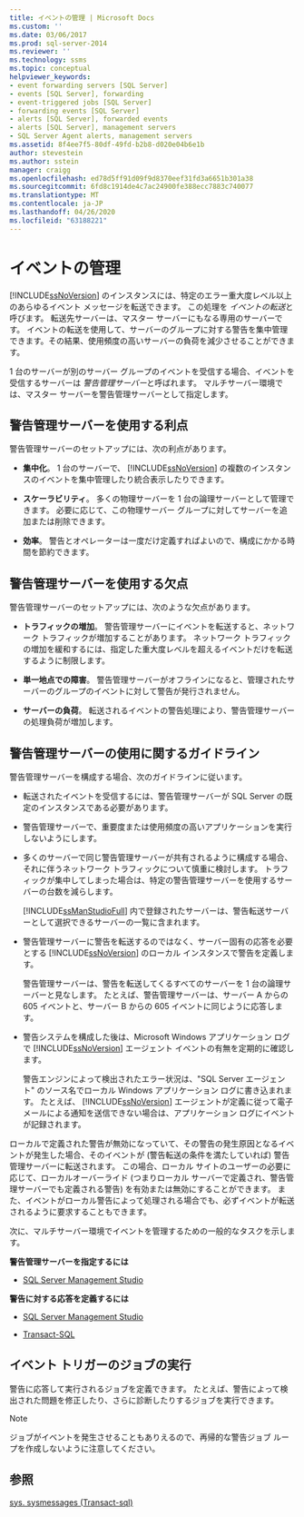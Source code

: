 ```yaml
---
title: イベントの管理 | Microsoft Docs
ms.custom: ''
ms.date: 03/06/2017
ms.prod: sql-server-2014
ms.reviewer: ''
ms.technology: ssms
ms.topic: conceptual
helpviewer_keywords:
- event forwarding servers [SQL Server]
- events [SQL Server], forwarding
- event-triggered jobs [SQL Server]
- forwarding events [SQL Server]
- alerts [SQL Server], forwarded events
- alerts [SQL Server], management servers
- SQL Server Agent alerts, management servers
ms.assetid: 8f4ee7f5-80df-49fd-b2b8-d020e04b6e1b
author: stevestein
ms.author: sstein
manager: craigg
ms.openlocfilehash: ed78d5ff91d09f9d8370eef31fd3a6651b301a38
ms.sourcegitcommit: 6fd8c1914de4c7ac24900fe388ecc7883c740077
ms.translationtype: MT
ms.contentlocale: ja-JP
ms.lasthandoff: 04/26/2020
ms.locfileid: "63188221"
---
```

# <a name="manage-events"></a>イベントの管理
  [!INCLUDE[ssNoVersion](../../includes/ssnoversion-md.md)] のインスタンスには、特定のエラー重大度レベル以上のあらゆるイベント メッセージを転送できます。 この処理を *イベントの転送*と呼びます。 転送先サーバーは、マスター サーバーにもなる専用のサーバーです。 イベントの転送を使用して、サーバーのグループに対する警告を集中管理できます。その結果、使用頻度の高いサーバーの負荷を減少させることができます。  
  
 1 台のサーバーが別のサーバー グループのイベントを受信する場合、イベントを受信するサーバーは *警告管理サーバー*と呼ばれます。 マルチサーバー環境では、マスター サーバーを警告管理サーバーとして指定します。  
  
## <a name="advantages-of-using-an-alerts-management-server"></a>警告管理サーバーを使用する利点  
 警告管理サーバーのセットアップには、次の利点があります。  
  
-   **集中化**。 1 台のサーバーで、 [!INCLUDE[ssNoVersion](../../includes/ssnoversion-md.md)] の複数のインスタンスのイベントを集中管理したり統合表示したりできます。  
  
-   **スケーラビリティ**。 多くの物理サーバーを 1 台の論理サーバーとして管理できます。 必要に応じて、この物理サーバー グループに対してサーバーを追加または削除できます。  
  
-   **効率**。 警告とオペレーターは一度だけ定義すればよいので、構成にかかる時間を節約できます。  
  
## <a name="disadvantages-of-using-an-alerts-management-server"></a>警告管理サーバーを使用する欠点  
 警告管理サーバーのセットアップには、次のような欠点があります。  
  
-   **トラフィックの増加**。 警告管理サーバーにイベントを転送すると、ネットワーク トラフィックが増加することがあります。 ネットワーク トラフィックの増加を緩和するには、指定した重大度レベルを超えるイベントだけを転送するように制限します。  
  
-   **単一地点での障害**。 警告管理サーバーがオフラインになると、管理されたサーバーのグループのイベントに対して警告が発行されません。  
  
-   **サーバーの負荷**。 転送されるイベントの警告処理により、警告管理サーバーの処理負荷が増加します。  
  
## <a name="guidelines-for-using-an-alerts-management-server"></a>警告管理サーバーの使用に関するガイドライン  
 警告管理サーバーを構成する場合、次のガイドラインに従います。  
  
-   転送されたイベントを受信するには、警告管理サーバーが SQL Server の既定のインスタンスである必要があります。  
  
-   警告管理サーバーで、重要度または使用頻度の高いアプリケーションを実行しないようにします。  
  
-   多くのサーバーで同じ警告管理サーバーが共有されるように構成する場合、それに伴うネットワーク トラフィックについて慎重に検討します。 トラフィックが集中してしまった場合は、特定の警告管理サーバーを使用するサーバーの台数を減らします。  
  
     [!INCLUDE[ssManStudioFull](../../includes/ssmanstudiofull-md.md)] 内で登録されたサーバーは、警告転送サーバーとして選択できるサーバーの一覧に含まれます。  
  
-   警告管理サーバーに警告を転送するのではなく、サーバー固有の応答を必要とする [!INCLUDE[ssNoVersion](../../includes/ssnoversion-md.md)] のローカル インスタンスで警告を定義します。  
  
     警告管理サーバーは、警告を転送してくるすべてのサーバーを 1 台の論理サーバーと見なします。 たとえば、警告管理サーバーは、サーバー A からの 605 イベントと、サーバー B からの 605 イベントに同じように応答します。  
  
-   警告システムを構成した後は、Microsoft Windows アプリケーション ログで [!INCLUDE[ssNoVersion](../../includes/ssnoversion-md.md)] エージェント イベントの有無を定期的に確認します。  
  
     警告エンジンによって検出されたエラー状況は、"SQL Server エージェント" のソース名でローカル Windows アプリケーション ログに書き込まれます。 たとえば、 [!INCLUDE[ssNoVersion](../../includes/ssnoversion-md.md)] エージェントが定義に従って電子メールによる通知を送信できない場合は、アプリケーション ログにイベントが記録されます。  
  
 ローカルで定義された警告が無効になっていて、その警告の発生原因となるイベントが発生した場合、そのイベントが (警告転送の条件を満たしていれば) 警告管理サーバーに転送されます。 この場合、ローカル サイトのユーザーの必要に応じて、ローカルオーバーライド (つまりローカル サーバーで定義され、警告管理サーバーでも定義される警告) を有効または無効にすることができます。 また、イベントがローカル警告によって処理される場合でも、必ずイベントが転送されるように要求することもできます。  
  
 次に、マルチサーバー環境でイベントを管理するための一般的なタスクを示します。  
  
 **警告管理サーバーを指定するには**  
  
-   [SQL Server Management Studio](../sql-server-management-studio-ssms.md)  
  
 **警告に対する応答を定義するには**  
  
-   [SQL Server Management Studio](define-the-response-to-an-alert-sql-server-management-studio.md)  
  
-   [Transact-SQL](/sql/relational-databases/system-stored-procedures/sp-add-notification-transact-sql)  
  
## <a name="running-event-triggered-jobs"></a>イベント トリガーのジョブの実行  
 警告に応答して実行されるジョブを定義できます。 たとえば、警告によって検出された問題を修正したり、さらに診断したりするジョブを実行できます。  
  
> [!NOTE]  
>  ジョブがイベントを発生させることもありえるので、再帰的な警告ジョブ ループを作成しないように注意してください。  
  
## <a name="see-also"></a>参照  
 [sys. sysmessages &#40;Transact-sql&#41;](/sql/relational-databases/system-compatibility-views/sys-sysmessages-transact-sql)  
  
  
